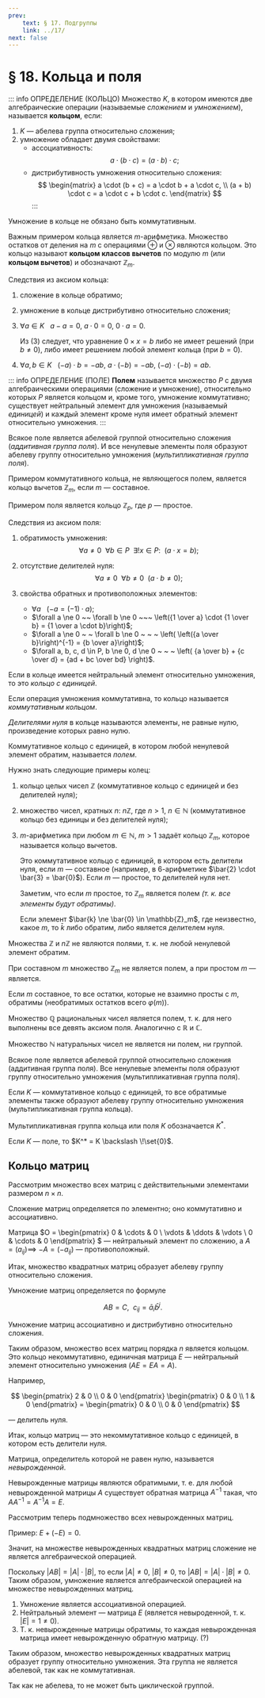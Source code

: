 ```yaml
---
prev:
    text: § 17. Подгруппы
    link: ../17/
next: false
---
```


# § 18. Кольца и поля

::: info ОПРЕДЕЛЕНИЕ (КОЛЬЦО)
Множество $K$, в котором имеются две алгебраические операции (называемые *сложением* и *умножением*), называется **кольцом**, если:
1. $K$ — абелева группа относительно сложения;
2. умножение обладает двумя свойствами:
   * ассоциативность:
   $$
   a \cdot (b \cdot c) = (a \cdot b) \cdot c;
   $$
   * дистрибутивность умножения относительно сложения:
   $$
   \begin{matrix}
   a \cdot (b + c) = a \cdot b + a \cdot c, \\
   (a + b) \cdot c = a \cdot c + b \cdot c.
   \end{matrix}
   $$
:::

Умножение в кольце не обязано быть коммутативным.

Важным примером кольца является $m$-арифметика. Множество остатков от деления на $m$ с операциями $\oplus$ и $\otimes$ являются кольцом. Это кольцо называют **кольцом классов вычетов** по модулю $m$ (или **кольцом вычетов**) и обозначают $\mathbb{Z}_m$.

Следствия из аксиом кольца:
1. сложение в кольце обратимо;
2. умножение в кольце дистрибутивно относительно сложения;
3. $\forall a \in K ~~$ $a - a = 0$, $a \cdot 0 = 0$, $0 \cdot a = 0$.

   Из $(3)$ следует, что уравнение $0 \times x = b$ либо не имеет решений (при $b \ne 0$), либо имеет решением любой элемент кольца (при $b = 0$).

4. $\forall a,b \in K ~~$ $(-a) \cdot b = -ab$, $a \cdot (-b) = -ab$, $(-a) \cdot (-b) = ab$.

::: info ОПРЕДЕЛЕНИЕ (ПОЛЕ)
**Полем** называется множество $P$ с двумя алгебраическими операциями (сложение и умножение), относительно которых $P$ является кольцом и, кроме того, умножение коммутативно; существует нейтральный элемент для умножения (называемый *единицей*) и каждый элемент кроме нуля имеет обратный элемент относительно умножения.
:::

Всякое поле является абелевой группой относительно сложения (*аддитивная группа поля*). И все ненулевые элементы поля образуют абелеву группу относительно умножения (*мультипликативная группа поля*).

Примером коммутативного кольца, не являющегося полем, является кольцо вычетов $\mathbb{Z}_m$, если $m$ — составное.

Примером поля является кольцо $\mathbb{Z}_p$, где $p$ — простое.

Следствия из аксиом поля:

1. обратимость умножения:
   $$
   \forall a \ne 0 ~ ~ \forall b \in P ~ ~ \exists !x \in P: ~ ~ (a \cdot x = b);
   $$

2. отсутствие делителей нуля:
   $$
   \forall a \ne 0 ~ ~ \forall b \ne 0 ~ ~ (a \cdot b \ne 0);
   $$

3. свойства обратных и противоположных элементов:
   * $\forall a ~ ~ ~ (-a = (-1) \cdot a)$;
   * $\forall a \ne 0 ~~ \forall b \ne 0 ~~~ \left({1 \over a} \cdot {1 \over b} = {1 \over a \cdot b}\right)$;
   * $\forall a \ne 0 ~ ~ \forall b \ne 0 ~ ~ ~ \left( \left({a \over b}\right)^{-1} = {b \over a}\right)$;
   * $\forall a, b, c, d \in P, b \ne 0, d \ne 0 ~ ~ ~ \left( {a \over b} + {c \over d} = {ad + bc \over bd} \right)$.

<!-- лекция от 10.12.2024 -->

Если в кольце имеется нейтральный элемент относительно умножения, то это *кольцо с единицей*.

Если операция умножения коммутативна, то кольцо называется *коммутативным кольцом*.

*Делителями нуля* в кольце называются элементы, не равные нулю, произведение которых равно нулю.

Коммутативное кольцо с единицей, в котором любой ненулевой элемент обратим, называется *полем*.

Нужно знать следующие примеры колец:
1. кольцо целых чисел $\mathbb{Z}$ (коммутативное кольцо с единицей и без делителей нуля);
2. множество чисел, кратных $n$: $n\mathbb{Z}$, где $n > 1$, $n \in \mathbb{N}$ (коммутативное кольцо без единицы и без делителей нуля);
3. $m$-арифметика при любом $m \in \mathbb{N}$, $m > 1$ задаёт кольцо $\mathbb{Z}_m$, которое называется кольцо вычетов.

   Это коммутативное кольцо с единицей, в котором есть делители нуля, если $m$ — составное (например, в 6-арифметике $\bar{2} \cdot \bar{3} = \bar{0}$). Если $m$ — простое, то делителей нуля нет.

   Заметим, что если $m$ простое, то $\mathbb{Z}_m$ является полем *(т. к. все элементы будут обратимы)*.

   Если элемент $\bar{k} \ne \bar{0} \in \mathbb{Z}_m$, где неизвестно, какое $m$, то $\bar{k}$ либо обратим, либо является делителем нуля.

<!-- Множество $\mathbb{Z}$ не является полем, поскольку не обратимо относительно умножения (например, для $2 \in \mathbb{Z}$ число ${1 \over 2} \notin \mathbb{Z}$). -->

Множества $\mathbb{Z}$ и $n\mathbb{Z}$ не являются полями, т. к. не любой ненулевой элемент обратим.

При составном $m$ множество $\mathbb{Z}_m$ не является полем, а при простом $m$ — является.

Если $m$ составное, то все остатки, которые не взаимно просты с $m$, обратимы (необратимых остатков всего $\varphi(m)$).

Множество $\mathbb{Q}$ рациональных чисел является полем, т. к. для него выполнены все девять аксиом поля. Аналогично с $\mathbb{R}$ и $\mathbb{C}$.

Множество $\mathbb{N}$ натуральных чисел не является ни полем, ни группой.

Всякое поле является абелевой группой относительно сложения (аддитивная группа поля). Все ненулевые элементы поля образуют группу относительно умножения (мультипликативная группа поля).

Если $K$ — коммутативное кольцо с единицей, то все обратимые элементы также образуют абелеву группу относительно умножения (мультипликативная группа кольца).

Мультипликативная группа кольца или поля $K$ обозначается $K^*$.

Если $K$ — поле, то $K^* = K \backslash \!\set{0}$.

## Кольцо матриц

Рассмотрим множество всех матриц с действительными элементами размером $n \times n$.

Сложение матриц определяется по элементно; оно коммутативно и ассоциативно.

Матрица $O = \begin{pmatrix}
0 & \cdots & 0 \\
\vdots & \ddots & \vdots \\
0 & \cdots & 0
\end{pmatrix}
$ — нейтральный элемент по сложению, а $A = (a_{ij}) \implies$ $-A = (-a_{ij})$ — противоположный.

Итак, множество квадратных матриц образует абелеву группу относительно сложения.

Умножение матриц определяется по формуле

$$
AB = C, ~ ~ c_{ij} = \bar{a}_i \bar{b}^j.
$$

Умножение матриц ассоциативно и дистрибутивно относительно сложения.

Таким образом, множество всех матриц порядка $n$ является кольцом. Это кольцо некоммутативно, единичная матрица $E$ — нейтральный элемент относительно умножения ($AE = EA = A$).

Например,

$$
\begin{pmatrix} 2 & 0 \\ 0 & 0 \end{pmatrix}
\begin{pmatrix} 0 & 0 \\ 1 & 0 \end{pmatrix} =
\begin{pmatrix} 0 & 0 \\ 0 & 0 \end{pmatrix}
$$

— делитель нуля.

Итак, кольцо матриц — это некоммутативное кольцо с единицей, в котором есть делители нуля.

Матрица, определитель которой не равен нулю, называется *невырожденной*.

Невырожденные матрицы являются обратимыми, т. е. для любой невырожденной матрицы $A$ существует обратная матрица $A^{-1}$ такая, что $AA^{-1} = A^{-1}A = E$.

Рассмотрим теперь подмножество всех невырожденных матриц.

Пример: $E + (-E) = 0$.

Значит, на множестве невырожденных квадратных матриц сложение не является алгебраической операцией.

Поскольку $|AB| = |A| \cdot |B|$, то если $|A| \ne 0$, $|B| \ne 0$, то $|AB| = |A| \cdot |B| \ne 0$. Таким образом, умножение является алгебраической операцией на множестве невырожденных матриц.

1. Умножение является ассоциативной операцией.
2. Нейтральный элемент — матрица $E$ (является невыроденной, т. к. $|E| = 1 \ne 0$).
3. Т. к. невырожденные матрицы обратимы, то каждая невырожденная матрица имеет невырожденную обратную матрицу. (?)

Таким образом, множество невырожденных квадратных матриц образует группу относительно умножения. Эта группа не является абелевой, так как не коммутативная.

Так как не абелева, то не может быть циклической группой.